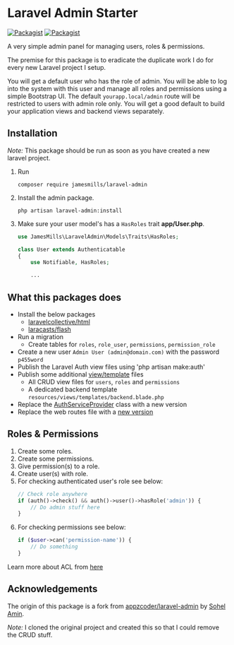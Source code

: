 # Laravel Admin Starter

[![Packagist](https://img.shields.io/packagist/v/jamesmills/laravel-admin.svg?style=flat-square)](https://packagist.org/packages/jamesmills/laravel-admin)
[![Packagist](https://img.shields.io/packagist/l/jamesmills/laravel-admin.svg?style=flat-square)]()

A very simple admin panel for managing users, roles & permissions.

The premise for this package is to eradicate the duplicate work I do for every new Laravel project I setup.  

You will get a default user who has the role of admin. You will be able to log into the system with this user and manage all roles and permissions using a simple Bootstrap UI. The default `yourapp.local/admin` route will be restricted to users with admin role only. You will get a good default to build your application views and backend views separately.

## Installation

*Note:* This package should be run as soon as you have created a new laravel project.

1. Run
    ```
    composer require jamesmills/laravel-admin
    ```
2. Install the admin package.
    ```
    php artisan laravel-admin:install
    ```
3. Make sure your user model's has a ```HasRoles``` trait **app/User.php**.
    ```php
    use JamesMills\LaravelAdmin\Models\Traits\HasRoles;
 
    class User extends Authenticatable
    {
        use Notifiable, HasRoles;

        ...
    ```

## What this packages does

- Install the below packages
  - [laravelcollective/html](https://laravelcollective.com/docs/5.2/html)
  - [laracasts/flash](https://github.com/laracasts/flash)
- Run a migration
  - Create tables for `roles`, `role_user`, `permissions`, `permission_role`
- Create a new user `Admin User (admin@domain.com)` with the password `p455word`
- Publish the Laravel Auth view files using 'php artisan make:auth'
- Publish some additional [view/template](https://github.com/jamesmills/laravel-admin/tree/master/publish/resources/views) files
  - All CRUD view files for `users`, `roles` and `permissions`
  - A dedicated backend template `resources/views/templates/backend.blade.php`
- Replace the [AuthServiceProvider](https://github.com/jamesmills/laravel-admin/blob/master/publish/Providers/AuthServiceProvider.php) class with a new version
- Replace the web routes file with a [new version](https://github.com/jamesmills/laravel-admin/blob/master/publish/routes/web.php)

## Roles & Permissions

1. Create some roles.
2. Create some permissions.
3. Give permission(s) to a role.
4. Create user(s) with role.
5. For checking authenticated user's role see below:
    ```php
    // Check role anywhere
    if (auth()->check() && auth()->user()->hasRole('admin')) {
        // Do admin stuff here
    }
    ```
6. For checking permissions see below:
    ```php
    if ($user->can('permission-name')) {
        // Do something
    }
    ```

Learn more about ACL from [here](https://laravel.com/docs/5.3/authorization)

## Acknowledgements

The origin of this package is a fork from [appzcoder/laravel-admin](https://github.com/appzcoder/laravel-admin) by [Sohel Amin](http://www.sohelamin.com). 

*Note:* I cloned the original project and created this so that I could remove the CRUD stuff.


